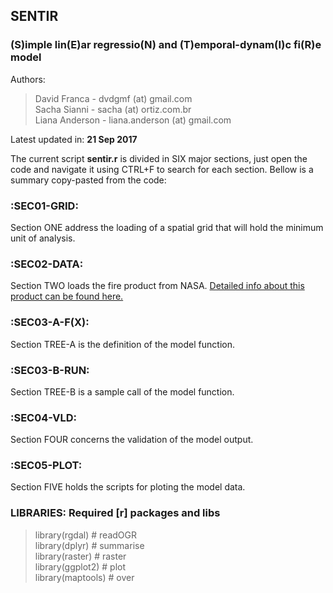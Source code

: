 ## SENTIR
### (S)imple lin(E)ar regressio(N) and (T)emporal-dynam(I)c fi(R)e model

Authors:<br/>
> David Franca - dvdgmf (at) gmail.com<br/>
> Sacha Sianni - sacha (at) ortiz.com.br<br/>
> Liana Anderson - liana.anderson (at) gmail.com<br/>

Latest updated in: **21 Sep 2017**<br/>

The current script **sentir.r** is divided in SIX major sections, just open the code and navigate it using CTRL+F to search for each section. Bellow is a summary copy-pasted from the code:<br/>
### :SEC01-GRID:
Section ONE address the loading of a spatial grid that will hold the minimum unit of analysis.<br/>
### :SEC02-DATA:
Section TWO loads the fire product from NASA. [Detailed info about this product can be found here.](https://earthdata.nasa.gov/earth-observation-data/near-real-time/firms)<br/>
### :SEC03-A-F(X):
Section TREE-A is the definition of the model function.<br/>
### :SEC03-B-RUN:
Section TREE-B is a sample call of the model function.<br/>
### :SEC04-VLD:
Section FOUR concerns the validation of the model output.<br/>
### :SEC05-PLOT:
Section FIVE holds the scripts for ploting the model data.<br/>
### LIBRARIES: Required **[r]** packages and libs

> library(rgdal) &#35; readOGR<br/>
> library(dplyr) &#35; summarise<br/>
> library(raster) &#35; raster<br/>
> library(ggplot2) &#35; plot<br/>
> library(maptools) &#35; over<br/>
